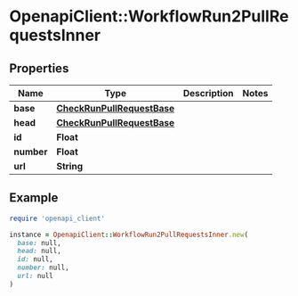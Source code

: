 # OpenapiClient::WorkflowRun2PullRequestsInner

## Properties

| Name | Type | Description | Notes |
| ---- | ---- | ----------- | ----- |
| **base** | [**CheckRunPullRequestBase**](CheckRunPullRequestBase.md) |  |  |
| **head** | [**CheckRunPullRequestBase**](CheckRunPullRequestBase.md) |  |  |
| **id** | **Float** |  |  |
| **number** | **Float** |  |  |
| **url** | **String** |  |  |

## Example

```ruby
require 'openapi_client'

instance = OpenapiClient::WorkflowRun2PullRequestsInner.new(
  base: null,
  head: null,
  id: null,
  number: null,
  url: null
)
```

